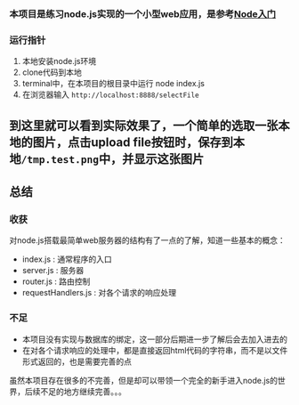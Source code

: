 ### 本项目是练习node.js实现的一个小型web应用，是参考[Node入门](http://www.nodebeginner.org/index-zh-cn.html)

### 运行指针
1. 本地安装node.js环境
2. clone代码到本地
3. terminal中，在本项目的根目录中运行 node index.js
4. 在浏览器输入 `http://localhost:8888/selectFile`

 到这里就可以看到实际效果了，一个简单的选取一张本地的图片，点击upload file按钮时，保存到本地`/tmp.test.png`中，并显示这张图片
---
## 总结
### 收获
对node.js搭载最简单web服务器的结构有了一点的了解，知道一些基本的概念：
- index.js : 通常程序的入口
- server.js : 服务器
- router.js : 路由控制
- requestHandlers.js : 对各个请求的响应处理

### 不足
- 本项目没有实现与数据库的绑定，这一部分后期进一步了解后会去加入进去的
- 在对各个请求响应的处理中，都是直接返回html代码的字符串，而不是以文件形式返回的，也是需要完善的点

虽然本项目存在很多的不完善，但是却可以带领一个完全的新手进入node.js的世界，后续不足的地方继续完善。。。

